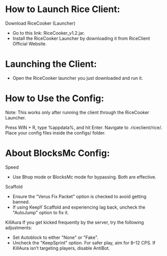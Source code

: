 # How to Launch Rice Client:
Download RiceCooker (Launcher)
- Go to this link: RiceCooker_v1.2.jar.
- Install the RiceCooker Launcher by downloading it from RiceClient Official Website.

# Launching the Client:
- Open the RiceCooker launcher you just downloaded and run it.

# How to Use the Config:
Note: This works only after running the client through the RiceCooker Launcher.

Press WIN + R, type %appdata%, and hit Enter.
Navigate to .riceclient/rice/.
Place your config files inside the configs/ folder.

# About BlocksMc Config:
Speed
- Use Bhop mode or BlocksMc mode for bypassing. Both are effective.
  
Scaffold
- Ensure the "Verus Fix Packet" option is checked to avoid getting banned.
- If using KeepY Scaffold and experiencing lag back, uncheck the "AutoJump" option to fix it.

KillAura
If you get kicked frequently by the server, try the following adjustments:
- Set Autoblock to either "None" or "Fake".
- Uncheck the "KeepSprint" option.
For safer play, aim for 8–12 CPS.
If KillAura isn’t targeting players, disable AntiBot.
